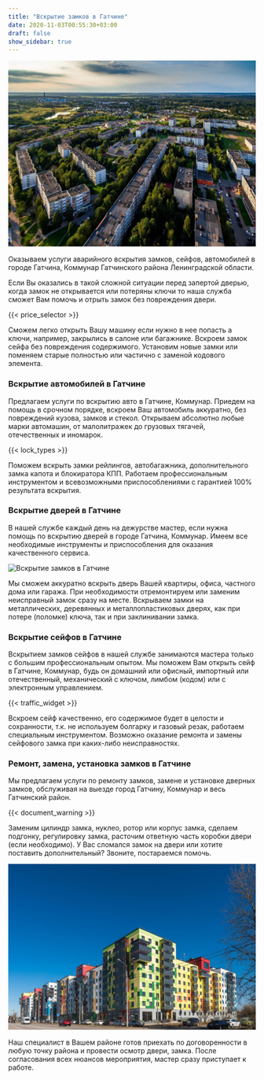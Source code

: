 ```yaml
---
title: "Вскрытие замков в Гатчине"
date: 2020-11-03T00:55:30+03:00 
draft: false 
show_sidebar: true
---
```


![Вскрытие замков в Гатчине](Gatchina1.jpg)

Оказываем услуги аварийного вскрытия замков, сейфов, автомобилей в городе Гатчина, Коммунар Гатчинского района
Ленинградской области.

Если Вы оказались в такой сложной ситуации перед запертой дверью, когда замок не открывается или потеряны ключи то наша
служба сможет Вам помочь и отрыть замок без повреждения двери.

{{< price_selector >}}

Сможем легко открыть Вашу машину если нужно в нее попасть а ключи, например, закрылись в салоне или багажнике. Вскроем
замок сейфа без повреждения содержимого. Установим новые замки или поменяем старые полностью или частично с заменой
кодового элемента.

### Вскрытие автомобилей в Гатчине

Предлагаем услуги по вскрытию авто в Гатчине, Коммунар. Приедем на помощь в срочном порядке, вскроем Ваш автомобиль
аккуратно, без повреждений кузова, замков и стекол. Открываем абсолютно любые марки автомашин, от малолитражек до
грузовых тягачей, отечественных и иномарок.

{{< lock_types >}}

Поможем вскрыть замки рейлингов, автобагажника, дополнительного замка капота и блокиратора КПП. Работаем
профессиональным инструментом и всевозможными приспособлениями с гарантией 100% результата вскрытия.

### Вскрытие дверей в Гатчине

В нашей службе каждый день на дежурстве мастер, если нужна помощь по вскрытию дверей в городе Гатчина, Коммунар. Имеем
все необходимые инструменты и приспособления для оказания качественного сервиса.

![Вскрытие замков в Гатчине](Gatchina2.jpg)

Мы сможем аккуратно вскрыть дверь Вашей квартиры, офиса, частного дома или гаража. При необходимости отремонтируем или
заменим неисправный замок сразу на месте. Вскрываем замки на металлических, деревянных и металлопластиковых дверях, как
при потере (поломке) ключа, так и при заклинивании замка.

### Вскрытие сейфов в Гатчине

Вскрытием замков сейфов в нашей службе занимаются мастера только с большим профессиональным опытом. Мы поможем Вам
открыть сейф в Гатчине, Коммунар, будь он домашний или офисный, импортный или отечественный, механический с ключом,
лимбом (кодом) или с электронным управлением.

{{< traffic_widget >}}

Вскроем сейф качественно, его содержимое будет в целости и сохранности, т.к. не используем болгарку и газовый резак,
работаем специальным инструментом. Возможно оказание ремонта и замены сейфового замка при каких-либо неисправностях.

### Ремонт, замена, установка замков в Гатчине

Мы предлагаем услуги по ремонту замков, замене и установке дверных замков, обслуживая на выезде город Гатчину, Коммунар
и весь Гатчинский район.

{{< document_warning >}}

Заменим цилиндр замка, нуклео, ротор или корпус замка, сделаем подгонку, регулировку замка, расточим ответную часть
коробки двери (если необходимо). У Вас сломался замок на двери или хотите поставить дополнительный? Звоните, постараемся
помочь.

![Вскрытие замков в Гатчине](Gatchina3.jpg)

Наш специалист в Вашем районе готов приехать по договоренности в любую точку района и провести осмотр двери, замка.
После согласования всех нюансов мероприятия, мастер сразу приступает к работе.

